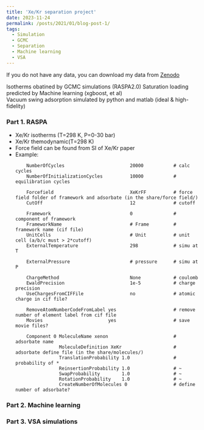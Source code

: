 ```yaml
---
title: 'Xe/Kr separation project'
date: 2023-11-24
permalink: /posts/2021/01/blog-post-1/
tags:
  - Simulation
  - GCMC
  - Separation
  - Machine learning
  - VSA
---
```


If you do not have any data, you can download my data from [Zenodo](https://doi.org/10.5281/zenodo.8312801)                   

Isotherms obatined by GCMC simulations (RASPA2.0)
Saturation loading predicted by Machine learning (xgboost, et al)            
Vacuum swing adsorption simulated by python and matlab (ideal & high-fidelity)                                   

### Part 1. RASPA          
* Xe/Kr isotherms (T=298 K, P=0-30 bar)                   
* Xe/Kr themodynamic(T=298 K)                     
* Force field can be found from SI of Xe/Kr paper
* Example:
  ```SimulationType                        MonteCarlo       # calc method
      NumberOfCycles                        20000           # calc cycles 
      NumberOfInitializationCycles          10000           # equilibration cycles
      
      Forcefield                            XeKrFF          # force field folder of framework and adsorbate (in the share/force field/)
      CutOff                                12              # cutoff
      
      Framework                             0               #  component of framework
      FrameworkName                         # Frame         # framework name (cif file)
      UnitCells                             # Unit          # unit cell (a/b/c must > 2*cutoff)
      ExternalTemperature                   298             # simu at T                       
                                                    
      ExternalPressure                      # pressure      # simu at P                 
      
      ChargeMethod                          None            # coulomb                 
      EwaldPrecision                        1e-5            # charge precision           
      UseChargesFromCIFFile                 no              # atomic charge in cif file?          
                       
      RemoveAtomNumberCodeFromLabel yes                     # remove number of element label from cif file        
      Movies                        yes                     # save movie files?                              
      
      Component 0 MoleculeName xenon                        # adsorbate name        
                  MoleculeDefinition XeKr                   # adsorbate define file (in the share/molecules/)
                  TranslationProbability 1.0                # probability of *
                  ReinsertionProbability 1.0                # ~ 
                  SwapProbability        1.0                # ~ 
                  RotationProbability    1.0                # ~ 
                  CreateNumberOfMolecules 0                 # define number of adsorbate?

### Part 2. Machine learning             

### Part 3. VSA simulations

